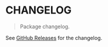 # CHANGELOG

> Package changelog.

See [GitHub Releases](https://github.com/stdlib-js/stats-base-dists-cosine-kurtosis/releases) for the changelog.